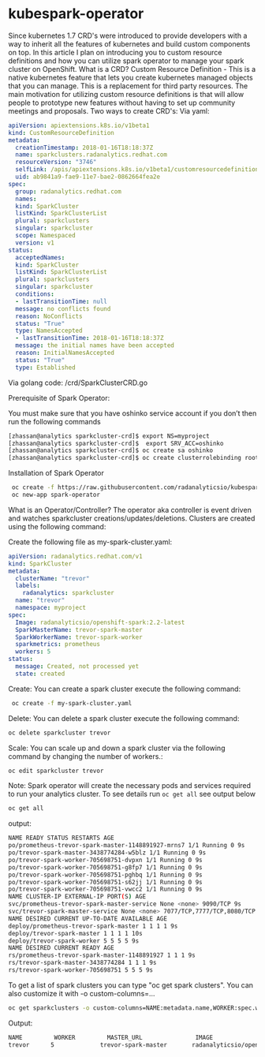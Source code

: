 # kubespark-operator

Since kubernetes 1.7 CRD's were introduced to provide developers with a way to inherit all the features of kubernetes and build custom components on top. In this article I plan on introducing you to custom resource definitions and how you can utilize spark operator to manage your spark cluster on OpenShift.
What is a CRD?
Custom Resource Definition - This is a native kubernetes feature that lets you create kubernetes managed objects that you can manage. This is a replacement for third party resources. The main motivation for utilizing custom resource definitions is that will allow people to prototype new features without having to set up community meetings and proposals. 
Two ways to create CRD's:
Via yaml:
```yaml
apiVersion: apiextensions.k8s.io/v1beta1
kind: CustomResourceDefinition
metadata:
  creationTimestamp: 2018-01-16T18:18:37Z
  name: sparkclusters.radanalytics.redhat.com
  resourceVersion: "3746"
  selfLink: /apis/apiextensions.k8s.io/v1beta1/customresourcedefinitions/sparkclusters.radanalytics.redhat.com
  uid: ab9841a9-fae9-11e7-bae2-0862664fea2e
spec:
  group: radanalytics.redhat.com
  names:
  kind: SparkCluster
  listKind: SparkClusterList
  plural: sparkclusters
  singular: sparkcluster
  scope: Namespaced
  version: v1
status:
  acceptedNames:
  kind: SparkCluster
  listKind: SparkClusterList
  plural: sparkclusters
  singular: sparkcluster
  conditions:
  - lastTransitionTime: null
  message: no conflicts found
  reason: NoConflicts
  status: "True"
  type: NamesAccepted
  - lastTransitionTime: 2018-01-16T18:18:37Z
  message: the initial names have been accepted
  reason: InitialNamesAccepted
  status: "True"
  type: Established
  ```
Via golang code: 
/crd/SparkClusterCRD.go

Prerequisite of Spark Operator:

You must make sure that you have oshinko service account if you don’t then run the following commands
```bash
[zhassan@analytics sparkcluster-crd]$ export NS=myproject
[zhassan@analytics sparkcluster-crd]$  export SRV_ACC=oshinko
[zhassan@analytics sparkcluster-crd]$ oc create sa oshinko
[zhassan@analytics sparkcluster-crd]$ oc create clusterrolebinding root-cluster-admin-binding --clusterrole=cluster-admin --serviceaccount=$NS:$SRV_ACC
 ```
 
Installation of Spark Operator
```bash
 oc create -f https://raw.githubusercontent.com/radanalyticsio/kubespark-operator/master/sparkcluster-operator.yaml
 oc new-app spark-operator
```

What is an Operator/Controller?
The operator aka controller is event driven and watches sparkcluster creations/updates/deletions. Clusters are created using the following command:
  
Create the following file as my-spark-cluster.yaml:

```yaml
apiVersion: radanalytics.redhat.com/v1
kind: SparkCluster
metadata:
  clusterName: "trevor"
  labels:
    radanalytics: sparkcluster
  name: "trevor"
  namespace: myproject
spec:
  Image: radanalyticsio/openshift-spark:2.2-latest
  SparkMasterName: trevor-spark-master
  SparkWorkerName: trevor-spark-worker
  sparkmetrics: prometheus
  workers: 5
status:
  message: Created, not processed yet
  state: created
  ```
Create:
You can create a spark cluster execute the following command:
```bash
 oc create -f my-spark-cluster.yaml 
```
Delete:
You can delete a spark cluster execute the following command:
```bash 
oc delete sparkcluster trevor
```
Scale:
You can scale up and down a spark cluster via the following command by changing the number of workers.:
```bash
oc edit sparkcluster trevor
``` 
 
Note: Spark operator will create the necessary pods and services required to run your analytics cluster. To see details run `oc get all` see output below
```bash
oc get all
```
output:
```bash
NAME READY STATUS RESTARTS AGE
po/prometheus-trevor-spark-master-1148891927-mrns7 1/1 Running 0 9s
po/trevor-spark-master-3438774284-w5blz 1/1 Running 0 9s
po/trevor-spark-worker-705698751-dvpxn 1/1 Running 0 9s
po/trevor-spark-worker-705698751-g8fp7 1/1 Running 0 9s
po/trevor-spark-worker-705698751-pghbq 1/1 Running 0 9s
po/trevor-spark-worker-705698751-s62jj 1/1 Running 0 9s
po/trevor-spark-worker-705698751-vwcc2 1/1 Running 0 9s
NAME CLUSTER-IP EXTERNAL-IP PORT(S) AGE
svc/prometheus-trevor-spark-master-service None <none> 9090/TCP 9s
svc/trevor-spark-master-service None <none> 7077/TCP,7777/TCP,8080/TCP 9s
NAME DESIRED CURRENT UP-TO-DATE AVAILABLE AGE
deploy/prometheus-trevor-spark-master 1 1 1 1 9s
deploy/trevor-spark-master 1 1 1 1 10s
deploy/trevor-spark-worker 5 5 5 5 9s
NAME DESIRED CURRENT READY AGE
rs/prometheus-trevor-spark-master-1148891927 1 1 1 9s
rs/trevor-spark-master-3438774284 1 1 1 9s
rs/trevor-spark-worker-705698751 5 5 5 9s
```

To get a list of spark clusters you can type "oc get spark clusters". You can also customize it with -o custom-columns=...
```bash
oc get sparkclusters -o custom-columns=NAME:metadata.name,WORKER:spec.workers,MASTER_URL:"spec.SparkMasterName",IMAGE:"spec.Image"
```
Output:

```bash
NAME  	     WORKER     	MASTER_URL    	         IMAGE
trevor     	5    	      trevor-spark-master    	radanalyticsio/openshift-spark:2.2-latest
```
